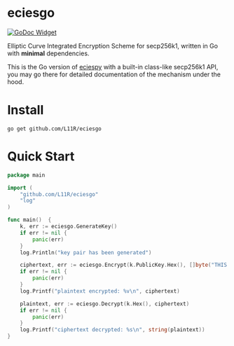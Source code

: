 # eciesgo

[![GoDoc Widget]][GoDoc]

Elliptic Curve Integrated Encryption Scheme for secp256k1, written in Go with **minimal** dependencies.

This is the Go version of [eciespy](https://github.com/kigawas/eciespy) with a built-in class-like secp256k1 API, you may go there for detailed documentation of the mechanism under the hood.

# Install
`go get github.com/L11R/eciesgo`

# Quick Start
```go
package main

import (
	"github.com/L11R/eciesgo"
	"log"
)

func main()  {
	k, err := eciesgo.GenerateKey()
	if err != nil {
		panic(err)
	}
	log.Println("key pair has been generated")

	ciphertext, err := eciesgo.Encrypt(k.PublicKey.Hex(), []byte("THIS IS THE TEST"))
	if err != nil {
		panic(err)
	}
	log.Printf("plaintext encrypted: %v\n", ciphertext)

	plaintext, err := eciesgo.Decrypt(k.Hex(), ciphertext)
	if err != nil {
		panic(err)
	}
	log.Printf("ciphertext decrypted: %s\n", string(plaintext))
}
```

[GoDoc]: https://godoc.org/github.com/L11R/eciesgo
[GoDoc Widget]: https://godoc.org/github.com/L11R/eciesgo?status.svg
